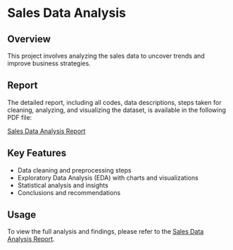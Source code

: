 # Sales Data Analysis

## Overview
This project involves analyzing the sales data to uncover trends and improve business strategies.

## Report
The detailed report, including all codes, data descriptions, steps taken for cleaning, analyzing, and visualizing the dataset, is available in the following PDF file:

[Sales Data Analysis Report](path/to/your/report.pdf)

## Key Features
- Data cleaning and preprocessing steps
- Exploratory Data Analysis (EDA) with charts and visualizations
- Statistical analysis and insights
- Conclusions and recommendations

## Usage
To view the full analysis and findings, please refer to the [Sales Data Analysis Report](path/to/your/report.pdf).
